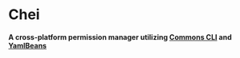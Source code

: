 # Chei
#### A cross-platform permission manager utilizing [Commons CLI](https://commons.apache.org/proper/commons-cli/index.html) and [YamlBeans](https://github.com/EsotericSoftware/yamlbeans)

